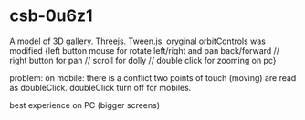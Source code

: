 # csb-0u6z1
A model of 3D gallery. Threejs. Tween.js. oryginal orbitControls was modified {left button mouse for rotate left/right and pan back/forward // right button for pan // scroll for dolly // double click for zooming on pc}

problem: on mobile: there is a conflict two points of touch (moving) are read as doubleClick. doubleClick turn off for mobiles. 

best experience on PC (bigger screens)

